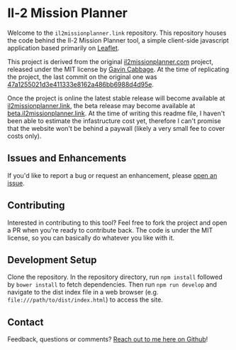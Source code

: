 # Il-2 Mission Planner

Welcome to the `il2missionplanner.link` repository. This repository houses the code behind the Il-2 Mission Planner tool, a simple client-side javascript application based primarily on [Leaflet](http://leafletjs.com/).

This project is derived from the original [il2missionplanner.com](https://github.com/gavincabbage/il2missionplanner.com) project, released under the MIT license by [Gavin Cabbage](https://github.com/gavincabbage). At the time of replicating the project, the last commit on the original one was [47a1255021d3e411333e8162a486bb6988d4d95e](https://github.com/gavincabbage/il2missionplanner.com/commit/47a1255021d3e411333e8162a486bb6988d4d95e).

Once the project is online the latest stable release will become available at [il2missionplanner.link](http://il2missionplanner.link), the beta release may become available at [beta.il2missionplanner.link](http://beta.il2missionplanner.link). At the time of writing this readme file, I haven't been able to estimate the infastructure cost yet, therefore I can't promise that the website won't be behind a paywall (likely a very small fee to cover costs only).

## Issues and Enhancements

If you'd like to report a bug or request an enhancement, please [open an issue](https://github.com/roccobarbi/il2missionplanner.link/issues).

## Contributing

Interested in contributing to this tool? Feel free to fork the project and open a PR when you're ready to contribute back. The code is under the MIT license, so you can basically do whatever you like with it.

## Development Setup

Clone the repository. In the repository directory, run `npm install` followed by `bower install` to fetch dependencies. Then run `npm run develop` and navigate to the dist index file in a web browser (e.g. `file:///path/to/dist/index.html`) to access the site.

## Contact

Feedback, questions or comments? [Reach out to me here on Github](https://github.com/roccobarbi)!
